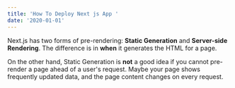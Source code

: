 ```yaml
---
title: 'How To Deploy Next js App '
date: '2020-01-01'
---
```


Next.js has two forms of pre-rendering: **Static Generation** and **Server-side Rendering**. The difference is in **when** it generates the HTML for a page.

On the other hand, Static Generation is **not** a good idea if you cannot pre-render a page ahead of a user's request. Maybe your page shows frequently updated data, and the page content changes on every request. 